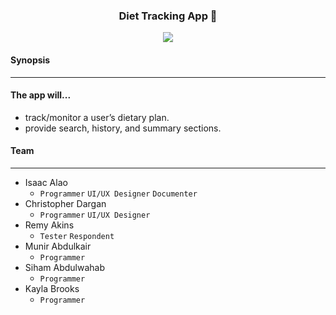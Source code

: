 <h3>
	<p align="center"> Diet Tracking App 🍇</p>
	<p align="center">
	<img src="https://img.shields.io/badge/Work_In_Progress-🔧-red">
	</p>
</h3>

#### Synopsis 
___
#### The app will...
* track/monitor a user’s dietary plan.
* provide search, history, and summary sections.

#### Team
___
* Isaac Alao
   * `Programmer` `UI/UX Designer` `Documenter`
* Christopher Dargan
   * `Programmer` `UI/UX Designer`
* Remy Akins
   * `Tester` `Respondent`
* Munir Abdulkair
   * `Programmer`
* Siham Abdulwahab
   * `Programmer`
* Kayla Brooks
   * `Programmer`
